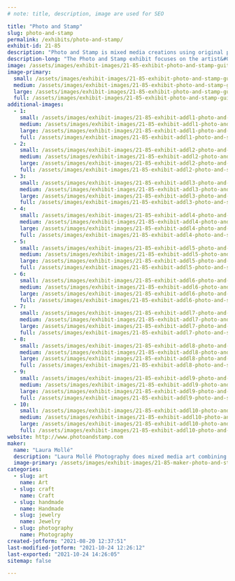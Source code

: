 ```yaml
---
# note: title, description, image are used for SEO

title: "Photo and Stamp"
slug: photo-and-stamp
permalink: /exhibits/photo-and-stamp/
exhibit-id: 21-85
description: "Photo and Stamp is mixed media creations using original photography, guitar picks, postage, jewelry."
description-long: "The Photo and Stamp exhibit focuses on the artist&#039;s ability to capture the beauty in everyday life through mixed media compositions. Each unique piece ranges from matted 3-D photo cards and wall art, to functional artwork, such as musical instrument art, guitar pick necklaces, coasters, bookmarks, guitar keychains, birdhouses and much more. "
image: /assets/images/exhibit-images/21-85-exhibit-photo-and-stamp-guitar-montage-with-picks-large.jpg
image-primary: 
  small: /assets/images/exhibit-images/21-85-exhibit-photo-and-stamp-guitar-montage-with-picks-small.jpg
  medium: /assets/images/exhibit-images/21-85-exhibit-photo-and-stamp-guitar-montage-with-picks-medium.jpg
  large: /assets/images/exhibit-images/21-85-exhibit-photo-and-stamp-guitar-montage-with-picks-large.jpg
  full: /assets/images/exhibit-images/21-85-exhibit-photo-and-stamp-guitar-montage-with-picks-full.jpg
additional-images: 
  - 1:
    small: /assets/images/exhibit-images/21-85-exhibit-addl1-photo-and-stamp-biltmore-butterfly-small.jpg
    medium: /assets/images/exhibit-images/21-85-exhibit-addl1-photo-and-stamp-biltmore-butterfly-medium.jpg
    large: /assets/images/exhibit-images/21-85-exhibit-addl1-photo-and-stamp-biltmore-butterfly-large.jpg
    full: /assets/images/exhibit-images/21-85-exhibit-addl1-photo-and-stamp-biltmore-butterfly-full.jpg
  - 2:
    small: /assets/images/exhibit-images/21-85-exhibit-addl2-photo-and-stamp-dscf3149-small.JPG
    medium: /assets/images/exhibit-images/21-85-exhibit-addl2-photo-and-stamp-dscf3149-medium.JPG
    large: /assets/images/exhibit-images/21-85-exhibit-addl2-photo-and-stamp-dscf3149-large.JPG
    full: /assets/images/exhibit-images/21-85-exhibit-addl2-photo-and-stamp-dscf3149-full.JPG
  - 3:
    small: /assets/images/exhibit-images/21-85-exhibit-addl3-photo-and-stamp-img-1197-small.JPG
    medium: /assets/images/exhibit-images/21-85-exhibit-addl3-photo-and-stamp-img-1197-medium.JPG
    large: /assets/images/exhibit-images/21-85-exhibit-addl3-photo-and-stamp-img-1197-large.JPG
    full: /assets/images/exhibit-images/21-85-exhibit-addl3-photo-and-stamp-img-1197-full.JPG
  - 4:
    small: /assets/images/exhibit-images/21-85-exhibit-addl4-photo-and-stamp-img-1457-small.JPG
    medium: /assets/images/exhibit-images/21-85-exhibit-addl4-photo-and-stamp-img-1457-medium.JPG
    large: /assets/images/exhibit-images/21-85-exhibit-addl4-photo-and-stamp-img-1457-large.JPG
    full: /assets/images/exhibit-images/21-85-exhibit-addl4-photo-and-stamp-img-1457-full.JPG
  - 5:
    small: /assets/images/exhibit-images/21-85-exhibit-addl5-photo-and-stamp-img-5080-small.JPG
    medium: /assets/images/exhibit-images/21-85-exhibit-addl5-photo-and-stamp-img-5080-medium.JPG
    large: /assets/images/exhibit-images/21-85-exhibit-addl5-photo-and-stamp-img-5080-large.JPG
    full: /assets/images/exhibit-images/21-85-exhibit-addl5-photo-and-stamp-img-5080-full.JPG
  - 6:
    small: /assets/images/exhibit-images/21-85-exhibit-addl6-photo-and-stamp-ukelele-yellow-peacock-close-small.jpg
    medium: /assets/images/exhibit-images/21-85-exhibit-addl6-photo-and-stamp-ukelele-yellow-peacock-close-medium.jpg
    large: /assets/images/exhibit-images/21-85-exhibit-addl6-photo-and-stamp-ukelele-yellow-peacock-close-large.jpg
    full: /assets/images/exhibit-images/21-85-exhibit-addl6-photo-and-stamp-ukelele-yellow-peacock-close-full.jpg
  - 7:
    small: /assets/images/exhibit-images/21-85-exhibit-addl7-photo-and-stamp-violin-vivaldi-4-seasons-small.jpg
    medium: /assets/images/exhibit-images/21-85-exhibit-addl7-photo-and-stamp-violin-vivaldi-4-seasons-medium.jpg
    large: /assets/images/exhibit-images/21-85-exhibit-addl7-photo-and-stamp-violin-vivaldi-4-seasons-large.jpg
    full: /assets/images/exhibit-images/21-85-exhibit-addl7-photo-and-stamp-violin-vivaldi-4-seasons-full.jpg
  - 8:
    small: /assets/images/exhibit-images/21-85-exhibit-addl8-photo-and-stamp-guitar-necklace-small.jpg
    medium: /assets/images/exhibit-images/21-85-exhibit-addl8-photo-and-stamp-guitar-necklace-medium.jpg
    large: /assets/images/exhibit-images/21-85-exhibit-addl8-photo-and-stamp-guitar-necklace-large.jpg
    full: /assets/images/exhibit-images/21-85-exhibit-addl8-photo-and-stamp-guitar-necklace-full.jpg
  - 9:
    small: /assets/images/exhibit-images/21-85-exhibit-addl9-photo-and-stamp-lauraartshowstuff-small.jpg
    medium: /assets/images/exhibit-images/21-85-exhibit-addl9-photo-and-stamp-lauraartshowstuff-medium.jpg
    large: /assets/images/exhibit-images/21-85-exhibit-addl9-photo-and-stamp-lauraartshowstuff-large.jpg
    full: /assets/images/exhibit-images/21-85-exhibit-addl9-photo-and-stamp-lauraartshowstuff-full.jpg
  - 10:
    small: /assets/images/exhibit-images/21-85-exhibit-addl10-photo-and-stamp-violin-front-peacock-feathers-small.jpg
    medium: /assets/images/exhibit-images/21-85-exhibit-addl10-photo-and-stamp-violin-front-peacock-feathers-medium.jpg
    large: /assets/images/exhibit-images/21-85-exhibit-addl10-photo-and-stamp-violin-front-peacock-feathers-large.jpg
    full: /assets/images/exhibit-images/21-85-exhibit-addl10-photo-and-stamp-violin-front-peacock-feathers-full.jpg
website: http://www.photoandstamp.com
maker: 
  name: "Laura Mollé"
  description: "Laura Mollé Photography does mixed media art combining photography, postage stamps, guitar picks, pins and any objects of art.  Included in the mixed media creations are guitar pick jewelry, musical instrument art, photo cards and enlargements."
  image-primary: /assets/images/exhibit-images/21-85-maker-photo-and-stamp-lm-photoandstamp-logo-medium.jpg
categories: 
  - slug: art
    name: Art
  - slug: craft
    name: Craft
  - slug: handmade
    name: Handmade
  - slug: jewelry
    name: Jewelry
  - slug: photography
    name: Photography
created-jotform: "2021-08-20 12:37:51"
last-modified-jotform: "2021-10-24 12:26:12"
last-exported: "2021-10-24 14:26:05"
sitemap: false

---
```

